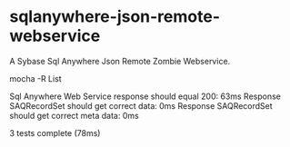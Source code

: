 sqlanywhere-json-remote-webservice
==================================

A Sybase Sql Anywhere Json Remote Zombie Webservice.

mocha -R List

  Sql Anywhere Web Service response should equal 200: 63ms
  Response SAQRecordSet should get correct data: 0ms
  Response SAQRecordSet should get correct meta data: 0ms

  3 tests complete (78ms)